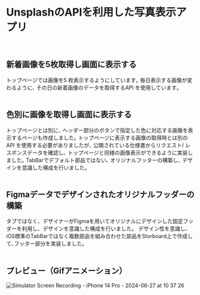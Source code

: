# UnsplashのAPIを利用した写真表示アプリ
<br>

## 新着画像を5枚取得し画面に表示する
トップページでは画像を5 枚表示するようにしています｡ 毎日表示する画像が変わるように､
その日の新着画像のデータを取得するAPI を使用しています｡
<br><br>

## 色別に画像を取得し画面に表示する
トップページとは別に､ ヘッダー部分のボタンで指定した色に対応する画像を表示するページも作成しました｡ 
トップページに表示する画像の取得時とは別のAPI を使用する必要がありましたが､ 公開されている仕様書からリクエスト/ レスポンスデータを確認し､ トップページと同様の画像表示ができるように実装しました｡
TabBarでデフォルト部品ではない､ オリジナルフッターの構築し､ デザインを意識した構成を行いました。
<br><br>
  
## Figmaデータでデザインされたオリジナルフッダーの構築
タブではなく、デザイナーがFigmaを用いてオリジナルにデザインした固定フッダーを利用し、デザインを意識した構成を行いました。
デザイン性を意識し､iOS標準のTabBarではなく複数部品を組み合わせた部品をStorboard上で作成して､フッター部分を実装しました｡
<br><br>

## プレビュー（Gifアニメーション）
![Simulator Screen Recording - iPhone 14 Pro - 2024-06-27 at 10 37 26](https://github.com/smile-salt/WallpeperApp/assets/139315671/408c5150-8497-429c-be4c-362d2ba30941)
